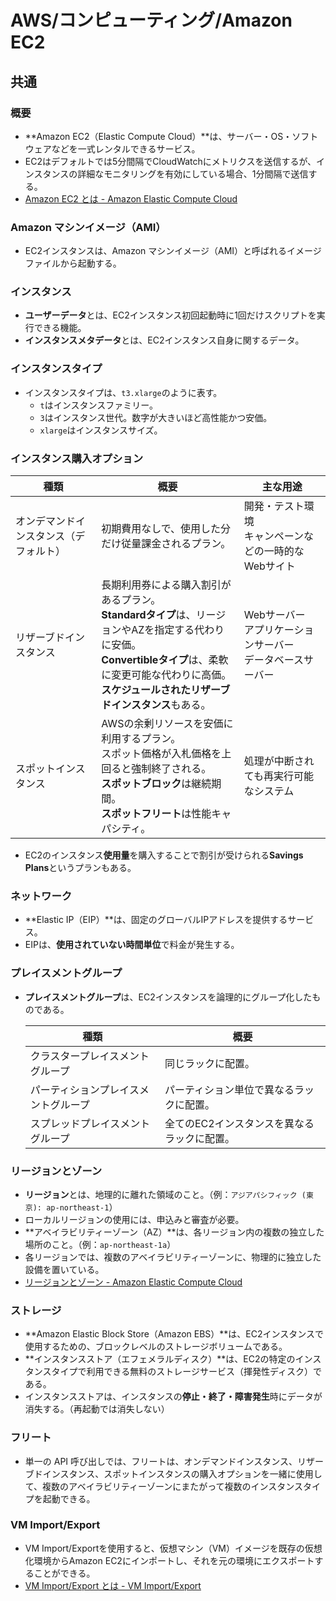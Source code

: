 # AWS/コンピューティング/Amazon EC2

## 共通

### 概要

- **Amazon EC2（Elastic Compute Cloud）**は、サーバー・OS・ソフトウェアなどを一式レンタルできるサービス。
- EC2はデフォルトでは5分間隔でCloudWatchにメトリクスを送信するが、インスタンスの詳細なモニタリングを有効にしている場合、1分間隔で送信する。
- [Amazon EC2 とは - Amazon Elastic Compute Cloud](https://docs.aws.amazon.com/ja_jp/AWSEC2/latest/UserGuide/concepts.html)

### Amazon マシンイメージ（AMI）

- EC2インスタンスは、Amazon マシンイメージ（AMI）と呼ばれるイメージファイルから起動する。

### インスタンス

- **ユーザーデータ**とは、EC2インスタンス初回起動時に1回だけスクリプトを実行できる機能。
- **インスタンスメタデータ**とは、EC2インスタンス自身に関するデータ。

### インスタンスタイプ

- インスタンスタイプは、`t3.xlarge`のように表す。
  - `t`はインスタンスファミリー。
  - `3`はインスタンス世代。数字が大きいほど高性能かつ安価。
  - `xlarge`はインスタンスサイズ。

### インスタンス購入オプション

| 種類                                   | 概要                                                         | 主な用途                                                     |
| -------------------------------------- | ------------------------------------------------------------ | ------------------------------------------------------------ |
| オンデマンドインスタンス（デフォルト） | 初期費用なしで、使用した分だけ従量課金されるプラン。         | 開発・テスト環境<br />キャンペーンなどの一時的なWebサイト    |
| リザーブドインスタンス                 | 長期利用券による購入割引があるプラン。<br />**Standardタイプ**は、リージョンやAZを指定する代わりに安価。<br />**Convertibleタイプ**は、柔軟に変更可能な代わりに高価。<br />**スケジュールされたリザーブドインスタンス**もある。 | Webサーバー<br />アプリケーションサーバー<br />データベースサーバー |
| スポットインスタンス                   | AWSの余剰リソースを安価に利用するプラン。<br />スポット価格が入札価格を上回ると強制終了される。<br />**スポットブロック**は継続期間。<br />**スポットフリート**は性能キャパシティ。 | 処理が中断されても再実行可能なシステム                       |

- EC2のインスタンス**使用量**を購入することで割引が受けられる**Savings Plans**というプランもある。

### ネットワーク

- **Elastic IP（EIP）**は、固定のグローバルIPアドレスを提供するサービス。
- EIPは、**使用されていない時間単位**で料金が発生する。

### プレイスメントグループ

- **プレイスメントグループ**は、EC2インスタンスを論理的にグループ化したものである。

  | 種類                                 | 概要                                        |
  | ------------------------------------ | ------------------------------------------- |
  | クラスタープレイスメントグループ     | 同じラックに配置。                          |
  | パーティションプレイスメントグループ | パーティション単位で異なるラックに配置。    |
  | スプレッドプレイスメントグループ     | 全てのEC2インスタンスを異なるラックに配置。 |

### リージョンとゾーン

- **リージョン**とは、地理的に離れた領域のこと。（例：`アジアパシフィック (東京): ap-northeast-1`）
- ローカルリージョンの使用には、申込みと審査が必要。
- **アベイラビリティーゾーン（AZ）**は、各リージョン内の複数の独立した場所のこと。（例：`ap-northeast-1a`）
- 各リージョンでは、複数のアベイラビリティーゾーンに、物理的に独立した設備を置いている。
- [リージョンとゾーン - Amazon Elastic Compute Cloud](https://docs.aws.amazon.com/ja_jp/AWSEC2/latest/UserGuide/using-regions-availability-zones.html)

### ストレージ

- **Amazon Elastic Block Store（Amazon EBS）**は、EC2インスタンスで使用するための、ブロックレベルのストレージボリュームである。
- **インスタンスストア（エフェメラルディスク）**は、EC2の特定のインスタンスタイプで利用できる無料のストレージサービス（揮発性ディスク）である。
- インスタンスストアは、インスタンスの**停止・終了・障害発生**時にデータが消失する。（再起動では消失しない）

### フリート

- 単一の API 呼び出しでは、フリートは、オンデマンドインスタンス、リザーブドインスタンス、スポットインスタンスの購入オプションを一緒に使用して、複数のアベイラビリティーゾーンにまたがって複数のインスタンスタイプを起動できる。

### VM Import/Export

- VM Import/Exportを使用すると、仮想マシン（VM）イメージを既存の仮想化環境からAmazon EC2にインポートし、それを元の環境にエクスポートすることができる。
- [VM Import/Export とは - VM Import/Export](https://docs.aws.amazon.com/ja_jp/vm-import/latest/userguide/what-is-vmimport.html)
